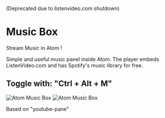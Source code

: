(Deprecated due to listenvideo.com shutdown)

# Music Box

Stream Music in Atom !

Simple and useful music panel inside Atom.
The player embeds ListenVideo.com and has Spotify's music library for free.

## Toggle with: "Ctrl + Alt + M"


![Atom Music Box](https://i.gyazo.com/76b19297101a3165e220ccdeea08864e.jpg)
![Atom Music Box](https://i.gyazo.com/b2480662cfc5dbde6755b48147ac01ac.png)

Based on "youtube-pane"
